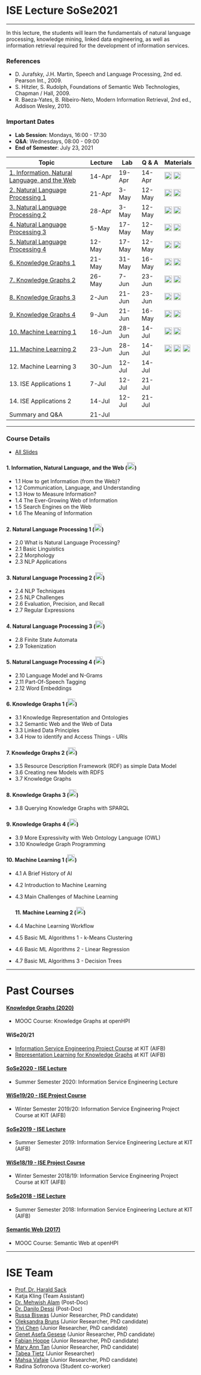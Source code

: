 # ISE Lecture SoSe2021
---

In this lecture, the students will learn the fundamentals of natural language processing, knowledge mining, linked data engineering, as well as information retrieval required for the development of information services.

### References
- D. Jurafsky, J.H. Martin, Speech and Language Processing, 2nd ed. Pearson Int., 2009.
- S. Hitzler, S. Rudolph, Foundations of Semantic Web Technologies, Chapman / Hall, 2009.
- R. Baeza-Yates, B. Ribeiro-Neto, Modern Information Retrieval, 2nd ed., Addison Wesley, 2010.

### Important Dates
- **Lab Session**: Mondays, 16:00 - 17:30
- **Q&A**: Wednesdays, 08:00 - 09:00
- **End of Semester**: July 23, 2021


|   Topic                                                     | Lecture | Lab   | Q & A  | Materials |
|-------------------------------------------------------------|--------|--------|--------| ----------|
|  [1. Information, Natural Language, and the Web](#lecture1) | 14-Apr | 19-Apr | 14-Apr | [<img src="https://ISE-FIZKarlsruhe.github.io/ISE-teaching/assets/media/slides.png" width=20px alt="Download Slides">](https://ISE-FIZKarlsruhe.github.io/ISE-teaching/materials/lecture/01-ISE2021-Information.pdf) [<img src="https://ISE-FIZKarlsruhe.github.io/ISE-teaching/assets/media/video.png" width=20px alt="View Lecture">](https://www.youtube.com/playlist?list=PLNXdQl4kBgzufxyMV5yhNsLvLhVi1LyRu) |
|  [2. Natural Language Processing 1](#lecture2)              | 21-Apr |  3-May | 12-May | [<img src="https://ISE-FIZKarlsruhe.github.io/ISE-teaching/assets/media/slides.png" width=20px alt="Download Slides">](https://ISE-FIZKarlsruhe.github.io/ISE-teaching/materials/lecture/02-ISE2021-NLP1.pdf) [<img src="https://ISE-FIZKarlsruhe.github.io/ISE-teaching/assets/media/video.png" width=20px alt="View Lecture">](https://youtube.com/playlist?list=PLNXdQl4kBgzvNJBbhC_ucUJiXcUe8qx0f) |
|  [3. Natural Language Processing 2](#lecture3)            | 28-Apr |  3-May | 12-May | [<img src="https://ISE-FIZKarlsruhe.github.io/ISE-teaching/assets/media/slides.png" width=20px alt="Download Slides">](https://ISE-FIZKarlsruhe.github.io/ISE-teaching/materials/lecture/03-ISE2021-NLP2.pdf) [<img src="https://ISE-FIZKarlsruhe.github.io/ISE-teaching/assets/media/video.png" width=20px alt="View Lecture">](https://youtube.com/playlist?list=PLNXdQl4kBgzt6DNeooX3RrZ36kYHUjcPE)|
|  [4. Natural Language Processing 3](#lecture4)              |  5-May | 17-May | 12-May | [<img src="https://ISE-FIZKarlsruhe.github.io/ISE-teaching/assets/media/slides.png" width=20px alt="Download Slides">](https://ISE-FIZKarlsruhe.github.io/ISE-teaching/materials/lecture/04-ISE2021-NLP3.pdf) [<img src="https://ISE-FIZKarlsruhe.github.io/ISE-teaching/assets/media/video.png" width=20px alt="View Lecture">](https://www.youtube.com/playlist?list=PLNXdQl4kBgztKdtFpD7jIXbA-14w-AHGZ)|
|  [5. Natural Language Processing 4](#lecture5)              | 12-May | 17-May | 12-May | [<img src="https://ISE-FIZKarlsruhe.github.io/ISE-teaching/assets/media/slides.png" width=20px alt="Download Slides">](https://ISE-FIZKarlsruhe.github.io/ISE-teaching/materials/lecture/05-ISE2021-NLP4.pdf) [<img src="https://ISE-FIZKarlsruhe.github.io/ISE-teaching/assets/media/video.png" width=20px alt="View Lecture">](https://www.youtube.com/playlist?list=PLNXdQl4kBgztwKrKv69LPAqqX1vgHENSi)|
|  [6. Knowledge Graphs 1](#lecture6)                         | 21-May | 31-May | 16-May | [<img src="https://ISE-FIZKarlsruhe.github.io/ISE-teaching/assets/media/slides.png" width=20px alt="Download Slides">](https://ISE-FIZKarlsruhe.github.io/ISE-teaching/materials/lecture/06-ISE2021-KG1.pdf) [<img src="https://ISE-FIZKarlsruhe.github.io/ISE-teaching/assets/media/video.png" width=20px alt="View Lecture">](https://www.youtube.com/playlist?list=PLNXdQl4kBgzuT1gutt-5EnFc1OGsXnjCC)|
|  [7. Knowledge Graphs 2](#lecture7)                  | 26-May | 7-Jun | 23-Jun | [<img src="https://ISE-FIZKarlsruhe.github.io/ISE-teaching/assets/media/slides.png" width=20px alt="Download Slides">](https://ISE-FIZKarlsruhe.github.io/ISE-teaching/materials/lecture/07-ISE2021-KG2.pdf) [<img src="https://ISE-FIZKarlsruhe.github.io/ISE-teaching/assets/media/video.png" width=20px alt="View Lecture">](https://www.youtube.com/playlist?list=PLNXdQl4kBgzuuZZkITEN5vIVSIrFuExv1)   |
|  [8. Knowledge Graphs 3](#lecture8)                         |  2-Jun | 21-Jun | 23-Jun | [<img src="https://ISE-FIZKarlsruhe.github.io/ISE-teaching/assets/media/slides.png" width=20px alt="Download Slides">](https://ISE-FIZKarlsruhe.github.io/ISE-teaching/materials/lecture/08-ISE2021-KG3.pdf) [<img src="https://ISE-FIZKarlsruhe.github.io/ISE-teaching/assets/media/video.png" width=20px alt="View Lecture">](https://www.youtube.com/playlist?list=PLNXdQl4kBgzsxetQvJula_NZheeG4onsR) |
|  [9. Knowledge Graphs 4](#lecture9)                         |  9-Jun | 21-Jun | 16-May | [<img src="https://ISE-FIZKarlsruhe.github.io/ISE-teaching/assets/media/slides.png" width=20px alt="Download Slides">](https://ISE-FIZKarlsruhe.github.io/ISE-teaching/materials/lecture/09-ISE2021-KG4.pdf) [<img src="https://ISE-FIZKarlsruhe.github.io/ISE-teaching/assets/media/video.png" width=20px alt="View Lecture">](https://www.youtube.com/playlist?list=PLNXdQl4kBgztoZmXxRdvYsW_TUebYXR2P)|
| [10. Machine Learning 1](#lecture10)                         | 16-Jun | 28-Jun | 14-Jul | [<img src="https://ISE-FIZKarlsruhe.github.io/ISE-teaching/assets/media/slides.png" width=20px alt="Download Slides">](https://ISE-FIZKarlsruhe.github.io/ISE-teaching/materials/lecture/10-ISE2021-ML1.pdf) [<img src="https://ISE-FIZKarlsruhe.github.io/ISE-teaching/assets/media/video.png" width=20px alt="View Lecture">](https://www.youtube.com/playlist?list=PLNXdQl4kBgzvyxmBMurbrnp67cj1ZPWsZ)|
| [11. Machine Learning 2](#lecture11)                         | 23-Jun | 28-Jun | 14-Jul | [<img src="https://ISE-FIZKarlsruhe.github.io/ISE-teaching/assets/media/slides.png" width=20px alt="Download Slides">](https://ISE-FIZKarlsruhe.github.io/ISE-teaching/materials/lecture/11-ISE2021-ML2.pdf)  [<img src="https://ISE-FIZKarlsruhe.github.io/ISE-teaching/assets/media/video.png" width=20px alt="View Lecture">](https://www.youtube.com/playlist?list=PLNXdQl4kBgztV6tMCV9GWf96CWbiYpyMR) <a href="materials/dataset/berlin-temp.csv"> <img alt="Download CSV" src="https://ISE-FIZKarlsruhe.github.io/ISE-teaching/assets/media/export-csv.png" width=20px download="download" target="_blank"/> |
| 12. Machine Learning 3                         | 30-Jun | 12-Jul | 14-Jul | |
| 13. ISE Applications 1                         |  7-Jul | 12-Jul | 21-Jul | |
| 14. ISE Applications 2                         | 14-Jul | 12-Jul | 21-Jul | |
| Summary and Q&A                            | 21-Jul |             |             | |

---
### Course Details
- [All Slides](https://github.com/ISE-FIZKarlsruhe/ISE-teaching/tree/main/materials/lecture)

#### <a name="lecture1"></a> 1. Information, Natural Language, and the Web ([<img src="https://ISE-FIZKarlsruhe.github.io/ISE-teaching/assets/media/slides.png" width=20px alt="Download Slides">](https://ISE-FIZKarlsruhe.github.io/ISE-teaching/materials/lecture/01-ISE2021-Information.pdf))
- 1.1  How to get Information (from the Web)?
- 1.2  Communication, Language, and Understanding
- 1.3  How to Measure Information?
- 1.4  The Ever-Growing Web of Information
- 1.5  Search Engines on the Web
- 1.6  The Meaning of Information

#### <a name="lecture2"></a> 2. Natural Language Processing 1 ([<img src="https://ISE-FIZKarlsruhe.github.io/ISE-teaching/assets/media/slides.png" width=20px alt="Download Slides">](https://ISE-FIZKarlsruhe.github.io/ISE-teaching/materials/lecture/02-ISE2021-NLP1.pdf))
- 2.0  What is Natural Language Processing?
- 2.1  Basic Linguistics
- 2.2  Morphology
- 2.3  NLP Applications

#### <a name="lecture3"></a> 3. Natural Language Processing 2 ([<img src="https://ISE-FIZKarlsruhe.github.io/ISE-teaching/assets/media/slides.png" width=20px alt="Download Slides">](https://ISE-FIZKarlsruhe.github.io/ISE-teaching/materials/lecture/03-ISE2021-NLP2.pdf))
- 2.4  NLP Techniques
- 2.5  NLP Challenges
- 2.6  Evaluation, Precision, and Recall
- 2.7  Regular Expressions

#### <a name="lecture4"></a> 4. Natural Language Processing 3 ([<img src="https://ISE-FIZKarlsruhe.github.io/ISE-teaching/assets/media/slides.png" width=20px alt="Download Slides">](https://ISE-FIZKarlsruhe.github.io/ISE-teaching/materials/lecture/04-ISE2021-NLP3.pdf))
- 2.8  Finite State Automata
- 2.9  Tokenization

#### <a name="lecture5"></a> 5. Natural Language Processing 4 ([<img src="https://ISE-FIZKarlsruhe.github.io/ISE-teaching/assets/media/slides.png" width=20px alt="Download Slides">](https://ISE-FIZKarlsruhe.github.io/ISE-teaching/materials/lecture/05-ISE2021-NLP4.pdf))
- 2.10  Language Model and N-Grams
- 2.11  Part-Of-Speech Tagging
- 2.12  Word Embeddings

#### <a name="lecture6"></a> 6. Knowledge Graphs 1 ([<img src="https://ISE-FIZKarlsruhe.github.io/ISE-teaching/assets/media/slides.png" width=20px alt="Download Slides">](https://ISE-FIZKarlsruhe.github.io/ISE-teaching/materials/lecture/06-ISE2021-KG1.pdf))
- 3.1 Knowledge Representation and Ontologies
- 3.2 Semantic Web and the Web of Data
- 3.3 Linked Data Principles
- 3.4 How to identify and Access Things - URIs

#### <a name="lecture7"></a> 7. Knowledge Graphs 2 ([<img src="https://ISE-FIZKarlsruhe.github.io/ISE-teaching/assets/media/slides.png" width=20px alt="Download Slides">](https://ISE-FIZKarlsruhe.github.io/ISE-teaching/materials/lecture/07-ISE2021-KG2.pdf))
- 3.5 Resource Description Framework (RDF) as simple Data Model
- 3.6 Creating new Models with RDFS
- 3.7 Knowledge Graphs

#### <a name="lecture8"></a> 8. Knowledge Graphs 3 ([<img src="https://ISE-FIZKarlsruhe.github.io/ISE-teaching/assets/media/slides.png" width=20px alt="Download Slides">](https://ISE-FIZKarlsruhe.github.io/ISE-teaching/materials/lecture/08-ISE2021-KG3.pdf))
- 3.8 Querying Knowledge Graphs with SPARQL

#### <a name="lecture9"></a> 9. Knowledge Graphs 4 ([<img src="https://ISE-FIZKarlsruhe.github.io/ISE-teaching/assets/media/slides.png" width=20px alt="Download Slides">](https://ISE-FIZKarlsruhe.github.io/ISE-teaching/materials/lecture/09-ISE2021-KG4.pdf))
- 3.9 More Expressivity with Web Ontology Language (OWL)
- 3.10 Knowledge Graph Programming

 #### <a name="lecture10"></a> 10. Machine Learning 1 ([<img src="https://ISE-FIZKarlsruhe.github.io/ISE-teaching/assets/media/slides.png" width=20px alt="Download Slides">](https://ISE-FIZKarlsruhe.github.io/ISE-teaching/materials/lecture/10-ISE2021-ML1.pdf))
- 4.1 A Brief History of AI
- 4.2 Introduction to Machine Learning
- 4.3 Main Challenges of Machine Learning

  #### <a name="lecture11"></a> 11. Machine Learning 2 ([<img src="https://ISE-FIZKarlsruhe.github.io/ISE-teaching/assets/media/slides.png" width=20px alt="Download Slides">](https://ISE-FIZKarlsruhe.github.io/ISE-teaching/materials/lecture/11-ISE2021-ML2.pdf))
- 4.4 Machine Learning Workflow
- 4.5 Basic ML Algorithms 1 - k-Means Clustering
- 4.6 Basic ML Algorithms 2 - Linear Regression
- 4.7 Basic ML Algorithms 3 - Decision Trees

---
# Past Courses
#### [Knowledge Graphs (2020)](https://open.hpi.de/courses/knowledgegraphs2020)
- MOOC Course: Knowledge Graphs at openHPI

#### WiSe20/21
- [Information Service Engineering Project Course](http://www.aifb.kit.edu/web/Lehre/Praktikum_Projektpraktikum_Information_Service_Engineering/en) at KIT (AIFB)
- [Representation Learning for Knowledge Graphs](https://www.aifb.kit.edu/web/Lehre/Seminar_Seminar_Representation_Learning_for_Knowledge_Graphs/en) at KIT (AIFB)

#### [SoSe2020 - ISE Lecture](http://www.aifb.kit.edu/web/Lehre/Vorlesung_Information_Service_Engineering/en)
- Summer Semester 2020: Information Service Engineering Lecture

#### [WiSe19/20 - ISE Project Course](https://www.aifb.kit.edu/web/Lehre/Seminar_Seminar_Representation_Learning_for_Knowledge_Graphs/en)
- Winter Semester 2019/20: Information Service Engineering Project Course at KIT (AIFB) 

#### [SoSe2019 - ISE Lecture](https://campus.studium.kit.edu/ev/qYFGNlFZSTmjZCOeN5tfnQ/en)
- Summer Semester 2019: Information Service Engineering Lecture at KIT (AIFB)

#### [WiSe18/19 - ISE Project Course](http://www.aifb.kit.edu/web/Lehre/Praktikum_Projektpraktikum_Information_Service_Engineering/en)
- Winter Semester 2018/19: Information Service Engineering Project Course at KIT (AIFB)

#### [SoSe2018 - ISE Lecture](http://www.aifb.kit.edu/web/Lehre/Vorlesung_Information_Service_Engineering/en)
- Summer Semester 2018: Information Service Engineering Lecture at KIT (AIFB)

#### [Semantic Web (2017)](https://open.hpi.de/courses/semanticweb2017/)
- MOOC Course: Semantic Web at openHPI

---

# ISE Team
- [Prof. Dr. Harald Sack](https://www.fiz-karlsruhe.de/en/forschung/lebenslauf-prof-dr-harald-sack)
- Katja Kling (Team Assistant)
- [Dr. Mehwish Alam](https://www.fiz-karlsruhe.de/en/forschung/lebenslauf-und-publikationen-dr-mehwish-alam) (Post-Doc)
- [Dr. Danilo Dessi](https://www.fiz-karlsruhe.de/en/forschung/lebenslauf-und-publikationen-dr-danilo-dessi) (Post-Doc)
- [Russa Biswas](https://www.fiz-karlsruhe.de/index.php/en/forschung/lebenslauf-und-publikationen-russa-biswas) (Junior Researcher, PhD candidate)
- [Oleksandra Bruns](https://www.fiz-karlsruhe.de/en/forschung/lebenslauf-und-publikationen-oleksandra-bruns) (Junior Researcher, PhD candidate)
- [Yiyi Chen](https://www.fiz-karlsruhe.de/en/forschung/lebenslauf-und-publikationen-yiyi-chen) (Junior Researcher, PhD candidate)
- [Genet Asefa Gesese](https://www.fiz-karlsruhe.de/en/forschung/lebenslauf-und-publikationen-genet-asefa-gesese) (Junior Researcher, PhD candidate)
- [Fabian Hoppe](https://www.fiz-karlsruhe.de/en/forschung/lebenslauf-und-publikationen-fabian-hoppe) (Junior Researcher, PhD candidate)
- [Mary Ann Tan](https://www.fiz-karlsruhe.de/en/forschung/lebenslauf-und-publikationen-mary-ann-tan) (Junior Researcher, PhD candidate)
- [Tabea Tietz](https://www.fiz-karlsruhe.de/index.php/en/forschung/lebenslauf-und-publikationen-tabea-tietz) (Junior Researcher)
- [Mahsa Vafaie](https://www.fiz-karlsruhe.de/en/forschung/lebenslauf-und-publikationen-mahsa-vafaie) (Junior Researcher, PhD candidate)
- Radina Sofronova (Student co-worker)

